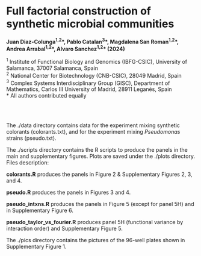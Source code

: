 # Full factorial construction of synthetic microbial communities

**Juan Diaz-Colunga<sup>1,2</sup>\*, Pablo Catalan<sup>3</sup>\*, Magdalena San Roman<sup>1,2</sup>\*, Andrea Arrabal<sup>1,2</sup>\*, Alvaro Sanchez<sup>1,2</sup>\* (2024)**

<sup>1</sup> Institute of Functional Biology and Genomics (IBFG-CSIC), University of Salamanca, 37007 Salamanca, Spain
</br>
<sup>2</sup> National Center for Biotechnology (CNB-CSIC), 28049 Madrid, Spain
</br>
<sup>3</sup> Complex Systems Interdisciplinary Group (GISC), Department of Mathematics, Carlos III University of Madrid, 28911 Leganés, Spain
</br>
\* All authors contributed equally

</br></br>

The ./data directory contains data for the experiment mixing synthetic colorants (colorants.txt), and for the experiment mixing *Pseudomonas* strains (pseudo.txt).

The ./scripts directory contains the R scripts to produce the panels in the main and supplementary figures. Plots are saved under the ./plots directory. Files description:

**colorants.R**   produces the panels in Figure 2 & Supplementary Figures 2, 3, and 4.

**pseudo.R**   produces the panels in Figures 3 and 4.

**pseudo_intxns.R**   produces the panels in Figure 5 (except for panel 5H) and in Supplementary Figure 6.

**pseudo_taylor_vs_fourier.R**   produces panel 5H (functional variance by interaction order) and Supplementary Figure 5.

The ./pics directory contains the pictures of the 96-well plates shown in Supplementary Figure 1.
